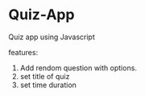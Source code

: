 # Quiz-App

Quiz app using Javascript

features:

1) Add rendom question with options.
2) set title of quiz
2) set time duration
